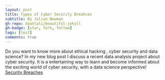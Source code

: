 ```yaml
---
layout: post
title: Types of Cyber Security Breahces
subtitle: By Julian Newman
gh-repo: daattali/beautiful-jekyll
gh-badge: [star, fork, follow]
tags: [test]
comments: true
---
```

Do you want to know more about ethical hacking , cyber security and data science? In my new blog post
I discuss a recent data analysis project about cyber security. It is a entertaining way to learn and
become informed about the exciting world of cyber security, with a data science perspective!
<a href="https://medium.com/@julianjoenewman/the-various-types-cyber-security-breaches-d806e003bb37">Security Breaches</a>
